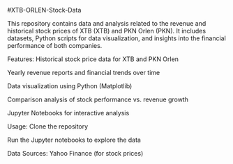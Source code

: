 #XTB-ORLEN-Stock-Data

This repository contains data and analysis related to the revenue and historical stock prices of XTB (XTB) and PKN Orlen (PKN). It includes datasets, Python scripts for data visualization, and insights into the financial performance of both companies.

Features:
Historical stock price data for XTB and PKN Orlen

Yearly revenue reports and financial trends over time

Data visualization using Python (Matplotlib)

Comparison analysis of stock performance vs. revenue growth

Jupyter Notebooks for interactive analysis

Usage:
Clone the repository

Run the Jupyter notebooks to explore the data

Data Sources:
Yahoo Finance (for stock prices)
